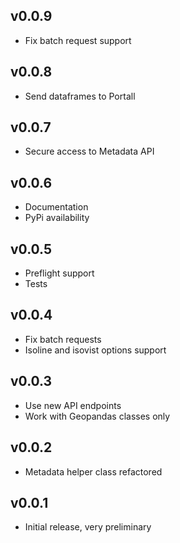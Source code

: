 ## v0.0.9

* Fix batch request support

## v0.0.8

* Send dataframes to Portall

## v0.0.7

* Secure access to Metadata API

## v0.0.6

* Documentation
* PyPi availability

## v0.0.5

* Preflight support
* Tests


## v0.0.4

* Fix batch requests
* Isoline and isovist options support


## v0.0.3

* Use new API endpoints
* Work with Geopandas classes only


## v0.0.2

* Metadata helper class refactored


## v0.0.1

* Initial release, very preliminary
